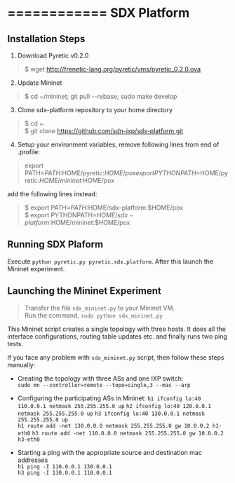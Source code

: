 ============
SDX Platform
============

Installation Steps
--------------

1) Download Pyretic v0.2.0
> $ wget http://frenetic-lang.org/pyretic/vms/pyretic_0.2.0.ova

2) Update Mininet
> $ cd ~/mininet; git pull --rebase; sudo make develop

3) Clone sdx-platform repository to your home directory 
> $ cd ~   
> $ git clone https://github.com/sdn-ixp/sdx-platform.git

4) Setup your environment variables,
remove following lines from end of .profile:
> export PATH=$PATH:$HOME/pyretic:$HOME/pox   
> export PYTHONPATH=$HOME/pyretic:$HOME/mininet:$HOME/pox

add the following lines instead:
> $ export PATH=$PATH:$HOME/sdx-platform:$HOME/pox   
> $ export PYTHONPATH=$HOME/sdx-platform:$HOME/mininet:$HOME/pox

Running SDX Plaform
--------------

Execute `python pyretic.py pyretic.sdx.platform`. After this launch the Mininet experiment.

Launching the Mininet Experiment  
------------------------  

> Transfer the file `sdx_mininet.py` to your Mininet VM.  
> Run the command, `sudo python sdx_mininet.py`     

This Mininet script creates a single topology with three hosts. It does all the interface configurations, routing table updates etc. and finally runs two ping tests.  

If you face any problem with `sdx_mininet.py` script, then follow these steps manually:  

* Creating the topology with three ASs and one IXP switch:  
`sudo mn --controller=remote --topo=single,3 --mac --arp`

* Configuring the participating ASs in Mininet: 
`h1 ifconfig lo:40 110.0.0.1 netmask 255.255.255.0 up` 
`h2 ifconfig lo:40 120.0.0.1 netmask 255.255.255.0 up` 
`h3 ifconfig lo:40 130.0.0.1 netmask 255.255.255.0 up`  
`h1 route add -net 130.0.0.0 netmask 255.255.255.0 gw 10.0.0.2 h1-eth0` 
`h3 route add -net 110.0.0.0 netmask 255.255.255.0 gw 10.0.0.2 h3-eth0`

* Starting a ping with the appropriate source and destination mac addresses  
`h1 ping -I 110.0.0.1 130.0.0.1`  
`h3 ping -I 130.0.0.1 110.0.0.1` 


